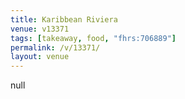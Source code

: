 ```yaml
---
title: Karibbean Riviera
venue: v13371
tags: [takeaway, food, "fhrs:706889"]
permalink: /v/13371/
layout: venue
---
```

null